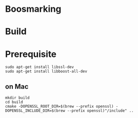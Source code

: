 # Boosmarking

# Build
# Prerequisite
```
sudo apt-get install libssl-dev
sudo apt-get install libboost-all-dev
```
## on Mac
```
mkdir build
cd build
cmake -DOPENSSL_ROOT_DIR=$(brew --prefix openssl) -DOPENSSL_INCLUDE_DIR=$(brew --prefix openssl)"/include" ..
```
